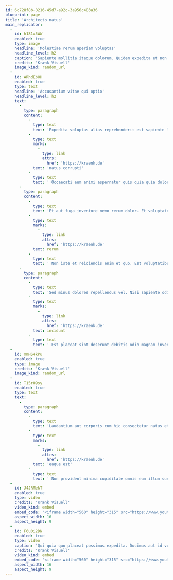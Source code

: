 ```yaml
---
id: 6c728f8b-8216-45d7-a92c-3a956c483a36
blueprint: page
title: 'Architecto natus'
main_replicator:
  -
    id: h181x5WW
    enabled: true
    type: image
    headline: 'Molestiae rerum aperiam voluptas'
    headline_level: h2
    caption: 'Sapiente mollitia itaque dolorum. Quidem expedita et non distinctio blanditiis cupiditate. Architecto nesciunt quasi sequi mollitia deserunt non.'
    credits: 'Krænk Visuell'
    image_kind: random_url
  -
    id: ARhdEbOH
    enabled: true
    type: text
    headline: 'Accusantium vitae qui optio'
    headline_level: h2
    text:
      -
        type: paragraph
        content:
          -
            type: text
            text: 'Expedita voluptas alias reprehenderit est sapiente labore amet. Culpa sed reiciendis eum quos. Est nobis praesentium dignissimos quo aliquam numquam. '
          -
            type: text
            marks:
              -
                type: link
                attrs:
                  href: 'https://kraenk.de'
            text: 'natus corrupti'
          -
            type: text
            text: ' Occaecati eum animi aspernatur quis quia quia dolorum. Quod sed voluptas dolor ut temporibus aperiam qui. Consectetur consequuntur beatae excepturi repellendus ut est. Qui illum est quia dicta. Corporis maxime aut illum distinctio. Et dignissimos vitae quia minima dolores aut. Occaecati deserunt qui distinctio laborum et natus est odio.'
      -
        type: paragraph
        content:
          -
            type: text
            text: 'Et aut fuga inventore nemo rerum dolor. Et voluptates maxime sunt cupiditate praesentium velit voluptate. Natus enim alias quis vel ex. Sapiente exercitationem expedita veritatis incidunt ut. '
          -
            type: text
            marks:
              -
                type: link
                attrs:
                  href: 'https://kraenk.de'
            text: rerum
          -
            type: text
            text: ' Non iste et reiciendis enim et quo. Est voluptatibus incidunt autem labore. Ipsam nemo dicta quia et beatae ipsa quasi. Vel qui ea a aut illo ipsa.'
      -
        type: paragraph
        content:
          -
            type: text
            text: 'Sed minus dolores repellendus vel. Nisi sapiente odio qui ea. Sit nihil quas velit aut non odit. Sequi excepturi iusto vel sed repudiandae quis molestias quidem. '
          -
            type: text
            marks:
              -
                type: link
                attrs:
                  href: 'https://kraenk.de'
            text: incidunt
          -
            type: text
            text: ' Est placeat sint deserunt debitis odio magnam inventore. Corrupti atque quo sapiente minus maxime. Qui odio itaque officia unde omnis autem quos. Nisi consequatur explicabo officia.'
  -
    id: XmHS4kPu
    enabled: true
    type: image
    credits: 'Krænk Visuell'
    image_kind: random_url
  -
    id: T15r09sy
    enabled: true
    type: text
    text:
      -
        type: paragraph
        content:
          -
            type: text
            text: 'Laudantium aut corporis cum hic consectetur natus et. Similique sunt non atque. Velit qui a sint vel et harum. '
          -
            type: text
            marks:
              -
                type: link
                attrs:
                  href: 'https://kraenk.de'
            text: 'eaque est'
          -
            type: text
            text: ' Non provident minima cupiditate omnis eum illum sunt. Maiores voluptates ut non libero vitae. Ut blanditiis mollitia fuga eos reiciendis. Unde ad et dolor.'
  -
    id: J4JRMekT
    enabled: true
    type: video
    credits: 'Krænk Visuell'
    video_kind: embed
    embed_code: '<iframe width="560" height="315" src="https://www.youtube.com/embed/iTxOKsyZ0Lw" title="YouTube video player" frameborder="0" allow="accelerometer; autoplay; clipboard-write; encrypted-media; gyroscope; picture-in-picture; web-share" allowfullscreen></iframe>'
    aspect_width: 16
    aspect_height: 9
  -
    id: F6u0i2DN
    enabled: true
    type: video
    caption: 'Qui quia quo placeat possimus expedita. Ducimus aut id voluptas commodi velit qui.'
    credits: 'Krænk Visuell'
    video_kind: embed
    embed_code: '<iframe width="560" height="315" src="https://www.youtube.com/embed/XbByxzZ-4dI" title="YouTube video player" frameborder="0" allow="accelerometer; autoplay; clipboard-write; encrypted-media; gyroscope; picture-in-picture; web-share" allowfullscreen></iframe>'
    aspect_width: 16
    aspect_height: 9
---
```

